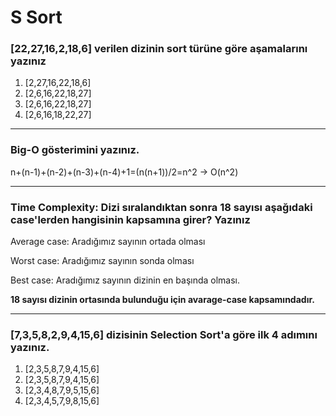 # S Sort 
### [22,27,16,2,18,6] verilen dizinin sort türüne göre aşamalarını yazınız
  1. [2,27,16,22,18,6]
  2. [2,6,16,22,18,27]
  3. [2,6,16,22,18,27]
  4. [2,6,16,18,22,27]
******
### Big-O gösterimini yazınız.
  
  n+(n-1)+(n-2)+(n-3)+(n-4)+1=(n(n+1))/2=n^2 -> O(n^2)
******
### Time Complexity: Dizi sıralandıktan sonra 18 sayısı aşağıdaki case'lerden hangisinin kapsamına girer? Yazınız

  Average case: Aradığımız sayının ortada olması
  
  Worst case: Aradığımız sayının sonda olması
  
  Best case: Aradığımız sayının dizinin en başında olması.

  **18 sayısı dizinin ortasında bulunduğu için avarage-case kapsamındadır.**
*****
### [7,3,5,8,2,9,4,15,6] dizisinin Selection Sort'a göre ilk 4 adımını yazınız.

  1. [2,3,5,8,7,9,4,15,6]
  2. [2,3,5,8,7,9,4,15,6]
  3. [2,3,4,8,7,9,5,15,6]
  4. [2,3,4,5,7,9,8,15,6]
 
  

